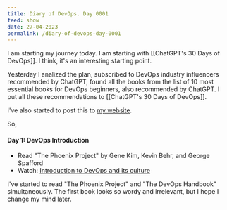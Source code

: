 ```yaml
---
title: Diary of DevOps. Day 0001
feed: show
date: 27-04-2023
permalink: /diary-of-devops-day-0001
---
```


I am starting my journey today. I am starting with [[ChatGPT's 30 Days of DevOps]]. I think, it's an interesting starting point.

Yesterday I analized the plan, subscribed to DevOps industry influencers recommended by ChatGPT, found all the books from the list of 10 most essential books for DevOps beginners, also recommended by ChatGPT. I put all these recommendations to [[ChatGPT's 30 Days of DevOps]].

I've also started to post this to [my website](https://ilin.tech).

So,
#### **Day 1: DevOps Introduction**
- Read "The Phoenix Project" by Gene Kim, Kevin Behr, and George Spafford
- Watch: [Introduction to DevOps and its culture](https://www.youtube.com/watch?v=_I94-tJlovg)

I've started to read "The Phoenix Project" and "The DevOps Handbook" simultaneously. The first book looks so wordy and irrelevant, but I hope I change my mind later.

